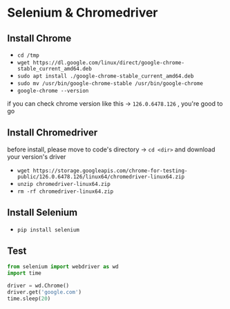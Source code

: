 # Selenium & Chromedriver

##  Install Chrome
- ```cd /tmp```
- ```wget https://dl.google.com/linux/direct/google-chrome-stable_current_amd64.deb```
- ```sudo apt install ./google-chrome-stable_current_amd64.deb```
- ```sudo mv /usr/bin/google-chrome-stable /usr/bin/google-chrome```
- ```google-chrome --version``` 

if you can check chrome version like this &rarr; ```126.0.6478.126``` , you're good to go

## Install Chromedriver
before install, please move to code's directory &rarr; ```cd <dir>``` and download your version's driver
- ```wget https://storage.googleapis.com/chrome-for-testing-public/126.0.6478.126/linux64/chromedriver-linux64.zip```
- ```unzip chromedriver-linux64.zip```
- ```rm -rf chromedriver-linux64.zip```

## Install Selenium
- ```pip install selenium```

## Test
```python
from selenium import webdriver as wd
import time

driver = wd.Chrome()
driver.get('google.com')
time.sleep(20)
```
